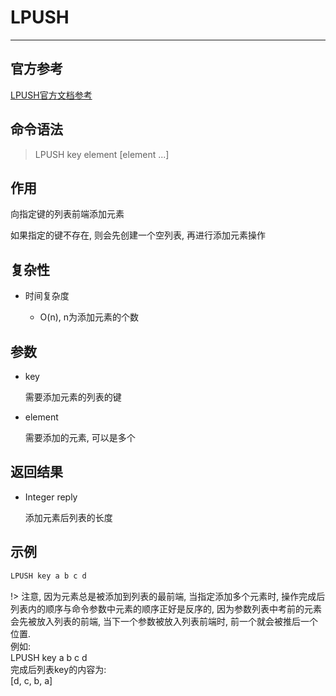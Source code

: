 # LPUSH

---

## 官方参考

[LPUSH官方文档参考](https://redis.io/commands/LPUSH/)

## 命令语法

> LPUSH key element [element ...]

## 作用

向指定键的列表前端添加元素

如果指定的键不存在, 则会先创建一个空列表, 再进行添加元素操作

## 复杂性

- 时间复杂度

  - O(n), n为添加元素的个数

## 参数

- key

    需要添加元素的列表的键

- element

    需要添加的元素, 可以是多个

## 返回结果

- Integer reply

    添加元素后列表的长度

## 示例

```bash
LPUSH key a b c d
```

!> 注意, 因为元素总是被添加到列表的最前端, 当指定添加多个元素时, 操作完成后列表内的顺序与命令参数中元素的顺序正好是反序的, 因为参数列表中考前的元素会先被放入列表的前端, 当下一个参数被放入列表前端时, 前一个就会被推后一个位置.<br/>
例如:<br/>
LPUSH key a b c d<br/>
完成后列表key的内容为:<br/>
[d, c, b, a]